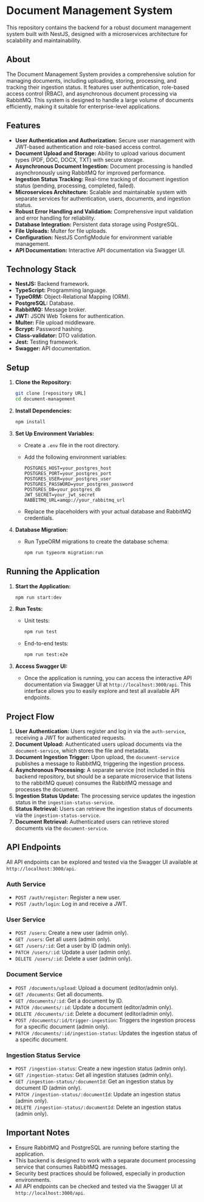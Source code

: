 # Document Management System

This repository contains the backend for a robust document management system built with NestJS, designed with a microservices architecture for scalability and maintainability.

## About

The Document Management System provides a comprehensive solution for managing documents, including uploading, storing, processing, and tracking their ingestion status. It features user authentication, role-based access control (RBAC), and asynchronous document processing via RabbitMQ. This system is designed to handle a large volume of documents efficiently, making it suitable for enterprise-level applications.

## Features

* **User Authentication and Authorization:** Secure user management with JWT-based authentication and role-based access control.
* **Document Upload and Storage:** Ability to upload various document types (PDF, DOC, DOCX, TXT) with secure storage.
* **Asynchronous Document Ingestion:** Document processing is handled asynchronously using RabbitMQ for improved performance.
* **Ingestion Status Tracking:** Real-time tracking of document ingestion status (pending, processing, completed, failed).
* **Microservices Architecture:** Scalable and maintainable system with separate services for authentication, users, documents, and ingestion status.
* **Robust Error Handling and Validation:** Comprehensive input validation and error handling for reliability.
* **Database Integration:** Persistent data storage using PostgreSQL.
* **File Uploads:** Multer for file uploads.
* **Configuration:** NestJS ConfigModule for environment variable management.
* **API Documentation:** Interactive API documentation via Swagger UI.

## Technology Stack

* **NestJS:** Backend framework.
* **TypeScript:** Programming language.
* **TypeORM:** Object-Relational Mapping (ORM).
* **PostgreSQL:** Database.
* **RabbitMQ:** Message broker.
* **JWT:** JSON Web Tokens for authentication.
* **Multer:** File upload middleware.
* **Bcrypt:** Password hashing.
* **Class-validator:** DTO validation.
* **Jest:** Testing framework.
* **Swagger:** API documentation.

## Setup

1.  **Clone the Repository:**

    ```bash
    git clone [repository URL]
    cd document-management
    ```

2.  **Install Dependencies:**

    ```bash
    npm install
    ```

3.  **Set Up Environment Variables:**

    * Create a `.env` file in the root directory.
    * Add the following environment variables:

        ```
        POSTGRES_HOST=your_postgres_host
        POSTGRES_PORT=your_postgres_port
        POSTGRES_USER=your_postgres_user
        POSTGRES_PASSWORD=your_postgres_password
        POSTGRES_DB=your_postgres_db
        JWT_SECRET=your_jwt_secret
        RABBITMQ_URL=amqp://your_rabbitmq_url
        ```

    * Replace the placeholders with your actual database and RabbitMQ credentials.

4.  **Database Migration:**

    * Run TypeORM migrations to create the database schema:

        ```bash
        npm run typeorm migration:run
        ```

## Running the Application

1.  **Start the Application:**

    ```bash
    npm run start:dev
    ```

2.  **Run Tests:**

    * Unit tests:

        ```bash
        npm run test
        ```

    * End-to-end tests:

        ```bash
        npm run test:e2e
        ```

3.  **Access Swagger UI:**

    * Once the application is running, you can access the interactive API documentation via Swagger UI at `http://localhost:3000/api`. This interface allows you to easily explore and test all available API endpoints.

## Project Flow

1.  **User Authentication:** Users register and log in via the `auth-service`, receiving a JWT for authenticated requests.
2.  **Document Upload:** Authenticated users upload documents via the `document-service`, which stores the file and metadata.
3.  **Document Ingestion Trigger:** Upon upload, the `document-service` publishes a message to RabbitMQ, triggering the ingestion process.
4.  **Asynchronous Processing:** A separate service (not included in this backend repository, but should be a separate microservice that listens to the rabbitMQ queue) consumes the RabbitMQ message and processes the document.
5.  **Ingestion Status Update:** The processing service updates the ingestion status in the `ingestion-status-service`.
6.  **Status Retrieval:** Users can retrieve the ingestion status of documents via the `ingestion-status-service`.
7.  **Document Retrieval:** Authenticated users can retrieve stored documents via the `document-service`.

## API Endpoints

All API endpoints can be explored and tested via the Swagger UI available at `http://localhost:3000/api`.

### Auth Service

* `POST /auth/register`: Register a new user.
* `POST /auth/login`: Log in and receive a JWT.

### User Service

* `POST /users`: Create a new user (admin only).
* `GET /users`: Get all users (admin only).
* `GET /users/:id`: Get a user by ID (admin only).
* `PATCH /users/:id`: Update a user (admin only).
* `DELETE /users/:id`: Delete a user (admin only).

### Document Service

* `POST /documents/upload`: Upload a document (editor/admin only).
* `GET /documents`: Get all documents.
* `GET /documents/:id`: Get a document by ID.
* `PATCH /documents/:id`: Update a document (editor/admin only).
* `DELETE /documents/:id`: Delete a document (editor/admin only).
* `POST /documents/:id/trigger-ingestion`: Triggers the ingestion process for a specific document (admin only).
* `PATCH /documents/:id/ingestion-status`: Updates the ingestion status of a specific document.

### Ingestion Status Service

* `POST /ingestion-status`: Create a new ingestion status (admin only).
* `GET /ingestion-status`: Get all ingestion statuses (admin only).
* `GET /ingestion-status/:documentId`: Get an ingestion status by document ID (admin only).
* `PATCH /ingestion-status/:documentId`: Update an ingestion status (admin only).
* `DELETE /ingestion-status/:documentId`: Delete an ingestion status (admin only).

## Important Notes

* Ensure RabbitMQ and PostgreSQL are running before starting the application.
* This backend is designed to work with a separate document processing service that consumes RabbitMQ messages.
* Security best practices should be followed, especially in production environments.
* All API endpoints can be checked and tested via the Swagger UI at `http://localhost:3000/api`.